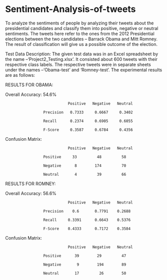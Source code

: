 # Sentiment-Analysis-of-tweets

To analyze the sentiments of people by analyzing their tweets about the presidential candidates and classify them into positive, negative or neutral sentiments. The tweets here refer to the ones from the 2012  Presidential elections between the two candidates – Barrack Obama and Mitt Romney. The result of classification will give us a possible outcome of the election.

Test Data Description: The given test data was in an Excel spreadsheet by the name –‘Project2_Testing.xlsx’. It consisted about 600 tweets with their respective class labels. The respective tweets were in separate sheets under the names –‘Obama-test’ and ‘Romney-test’. The experimental  results are as follows:

RESULTS FOR OBAMA:

Overall Accuracy: 54.6%

                                Positive   Negative   Neutral

                     Precision   0.7333     0.6667     0.3402

                     Recall      0.2374     0.6905     0.6055

                     F-Score     0.3587     0.6784     0.4356

Confusion Matrix:

                                Positive   Negative   Neutral

                     Positive     33         48         58

                     Negative      8        174         70 

                     Neutral       4         39         66 

RESULTS FOR ROMNEY:

Overall Accuracy: 56.6%

                                Positive   Negative   Neutral

                     Precision    0.6       0.7791    0.2688

                     Recall     0.3391      0.6643    0.5376

                     F-Score    0.4333      0.7172    0.3584

Confusion Matrix:

                                Positive   Negative   Neutral

                     Positive      39        29         47

                     Negative       9        194        89

                     Neutral       17         26        50
